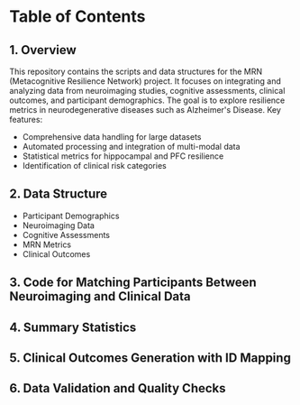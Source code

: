 # Table of Contents
## 1. Overview
This repository contains the scripts and data structures for the MRN (Metacognitive Resilience Network) project. It focuses on integrating and analyzing data from neuroimaging studies, cognitive assessments, clinical outcomes, and participant demographics. The goal is to explore resilience metrics in neurodegenerative diseases such as Alzheimer's Disease.
Key features:
- Comprehensive data handling for large datasets
- Automated processing and integration of multi-modal data
- Statistical metrics for hippocampal and PFC resilience
- Identification of clinical risk categories
## 2. Data Structure
- Participant Demographics
- Neuroimaging Data
- Cognitive Assessments
- MRN Metrics
- Clinical Outcomes
## 3. Code for Matching Participants Between Neuroimaging and Clinical Data
## 4. Summary Statistics
## 5. Clinical Outcomes Generation with ID Mapping
## 6. Data Validation and Quality Checks
